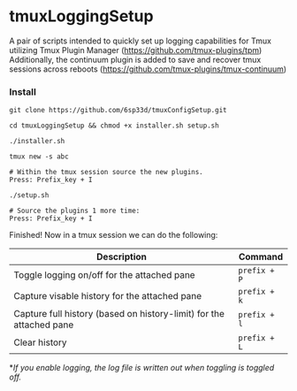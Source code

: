 # tmuxLoggingSetup
A pair of scripts intended to quickly set up logging capabilities for Tmux utilizing Tmux Plugin Manager (https://github.com/tmux-plugins/tpm)
Additionally, the continuum plugin is added to save and recover tmux sessions across reboots (https://github.com/tmux-plugins/tmux-continuum)

### Install
`git clone https://github.com/6sp33d/tmuxConfigSetup.git`

`cd tmuxLoggingSetup && chmod +x installer.sh setup.sh`

`./installer.sh`

`tmux new -s abc`

```
# Within the tmux session source the new plugins.
Press: Prefix_key + I
```

`./setup.sh`

```
# Source the plugins 1 more time: 
Press: Prefix_key + I
```

Finished! Now in a tmux session we can do the following:

Description|Command
-|- 
Toggle logging on/off for the attached pane|`prefix + P`
Capture visable history for the attached pane|`prefix + k`
Capture full history (based on history-limit) for the attached pane|`prefix + l`
Clear history|`prefix + L`

**If you enable logging, the log file is written out when toggling is toggled off.*

